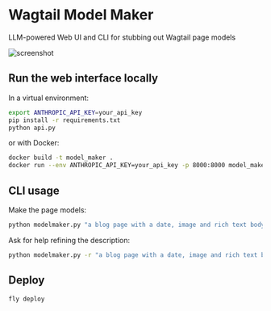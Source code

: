 # Wagtail Model Maker

LLM-powered Web UI and CLI for stubbing out Wagtail page models

![screenshot](https://github.com/tomdyson/wagtail-model-maker/assets/15543/d29327b5-6732-49f8-95fa-d5ec1ed6aba9)

## Run the web interface locally

In a virtual environment:

```bash
export ANTHROPIC_API_KEY=your_api_key
pip install -r requirements.txt
python api.py
```

or with Docker:

```bash
docker build -t model_maker .
docker run --env ANTHROPIC_API_KEY=your_api_key -p 8000:8000 model_maker
```

## CLI usage

Make the page models:

```bash
python modelmaker.py "a blog page with a date, image and rich text body"
```

Ask for help refining the description:

```bash
python modelmaker.py -r "a blog page with a date, image and rich text body"
```

## Deploy

```bash
fly deploy
```
